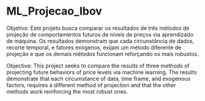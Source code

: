 # ML_Projecao_Ibov
Objetivo: Este projeto busca comparar os resultados de três métodos de projeção de comportamentos futuros de níveis de preços via aprendizado de máquina. Os resultados demonstram que cada circunstância de dados, recorte temporal, e fatores exógenos, exijam um método diferente de projeção e que os demais métodos funcionam reforçando os mais robustos.  

Objective: This project seeks to compare the results of three methods of projecting future behaviors of price levels via machine learning. The results demonstrate that each circumstance of data, time frame, and exogenous factors, requires a different method of projection and that the other methods work reinforcing the most robust ones.
